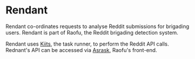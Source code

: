 # Rendant

Rendant co-ordinates requests to analyse Reddit submissions for brigading users. Rendant is part of Raofu, the Reddit brigading detection system.

Rendant uses [Kiits](https://github.com/kittsville/Kiits/), the task runner, to perform the Reddit API calls. Rednant's API can be accessed via [Asrask](https://github.com/kittsville/Asrask/), Raofu's front-end.
